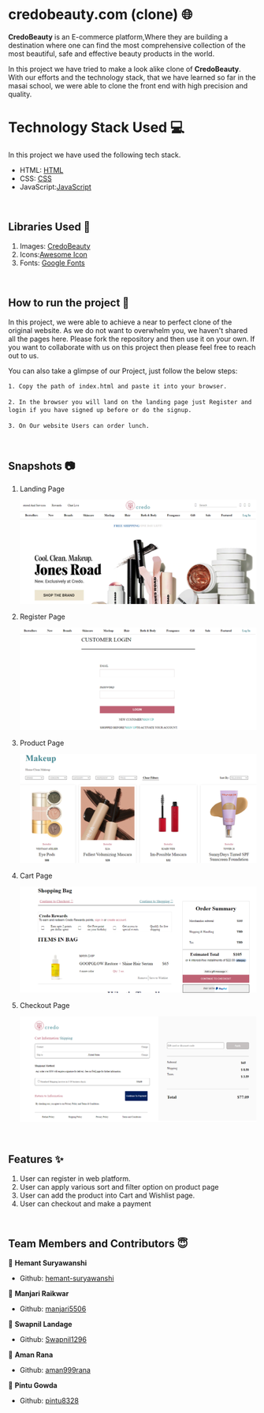 # credobeauty.com (clone) 🌐

**CredoBeauty** is an E-commerce platform,Where they are building a destination where one can find the most comprehensive collection of the most beautiful, safe and effective beauty products in the world.

In this project we have tried to make a look alike clone of **CredoBeauty**. With our efforts and the technology stack, that we have learned so far in the masai school, we were able to clone the front end with high precision and quality.

# Technology Stack Used 💻

In this project we have used the following tech stack.

- HTML: [HTML](https://developer.mozilla.org/en-US/docs/Web/HTML)
- CSS: [CSS](https://developer.mozilla.org/en-US/docs/Web/CSS)
- JavaScript:[JavaScript](https://developer.mozilla.org/en-US/docs/Web/JavaScript)

<br>

## Libraries Used 🌟

1. Images: [CredoBeauty](https://credobeauty.com/)
2. Icons:[Awesome Icon](https://www.w3schools.com/icons/fontawesome5_intro.asp)
3. Fonts: [Google Fonts](https://fonts.google.com/)

<br>

## How to run the project 📑

In this project, we were able to achieve a near to perfect clone of the original website. As we do not want to overwhelm you, we haven't shared all the pages here. Please fork the repository and then use it on your own. If you want to collaborate with us on this project then please feel free to reach out to us.

You can also take a glimpse of our Project, just follow the below steps:

    1. Copy the path of index.html and paste it into your browser.

    2. In the browser you will land on the landing page just Register and login if you have signed up before or do the signup.

    3. On Our website Users can order lunch.

<br>

## Snapshots 📷

1. Landing Page

   ![FoodXprs](photoimages/homepage.png)

2. Register Page

   ![FoodXprs](photoimages/loinpage.png)

3. Product Page

   ![FoodXprs](photoimages/productpage.png)

4. Cart Page

   ![FoodXprs](photoimages/cartpage.png)

5. Checkout Page

   ![FoodXprs](photoimages/paymentpage.png)

<br>

## Features ✨

1. User can register in web platform.
2. User can apply various sort and filter option on product page
3. User can add the product into Cart and Wishlist page.
4. User can checkout and make a payment

<br>

## Team Members and Contributors 😇

👤 **Hemant Suryawanshi**

- Github: [hemant-suryawanshi](https://github.com/hemant-suryawanshi)

👤 **Manjari Raikwar**

- Github: [manjari5506](https://github.com/manjari5506)

👤 **Swapnil Landage**

- Github: [Swapnil1296](https://github.com/Swapnil1296)

👤 **Aman Rana**

- Github: [aman999rana](https://github.com/aman999rana)

👤 **Pintu Gowda**

- Github: [pintu8328](https://github.com/pintu8328)
